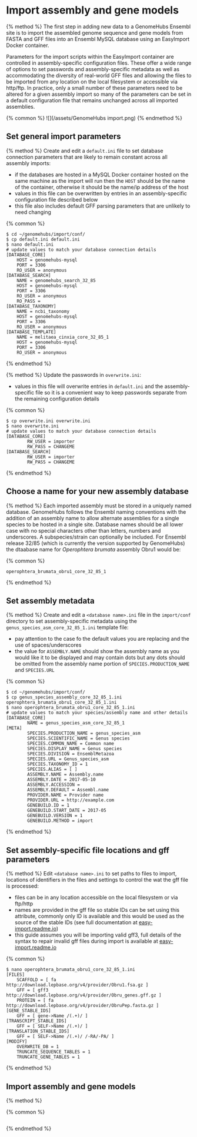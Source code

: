 # Import assembly and gene models

{% method %}
The first step in adding new data to a GenomeHubs Ensembl site is to import the assembled genome sequence and gene models from FASTA and GFF files into an Ensembl MySQL database using an EasyImport Docker container.

Parameters for the import scripts within the EasyImport container are controlled in assembly-specific configuration files. These offer a wide range of options to set passwords and assembly-specific metadata as well as accommodating the diversity of real-world GFF files and allowing the files to be imported from any location on the local filesystem or accessible via http/ftp. In practice, only a small number of these parameters need to be altered for a given assembly import so many of the parameters can be set in a default configuration file that remains unchanged across all imported assemblies.

{% common %}
![](/assets/GenomeHubs import.png)
{% endmethod %}

## Set general import parameters

{% method %}
Create and edit a `default.ini` file to set database connection parameters that are likely to remain constant across all assembly imports: 

* if the databases are hosted in a MySQL Docker container hosted on the same machine as the import will run then the `HOST` should be the name of the container, otherwise it should be the name/ip address of the host
* values in this file can be overwritten by entries in an assembly-specific configuration file described below
* this file also includes default GFF parsing parameters that are unlikely to need changing

{% common %}
```
$ cd ~/genomehubs/import/conf/
$ cp default.ini default.ini
$ nano default.ini
# update values to match your database connection details
[DATABASE_CORE]
	HOST = genomehubs-mysql
	PORT = 3306
	RO_USER = anonymous
[DATABASE_SEARCH]
	NAME = genomehubs_search_32_85
	HOST = genomehubs-mysql
	PORT = 3306
	RO_USER = anonymous
	RO_PASS =
[DATABASE_TAXONOMY]
	NAME = ncbi_taxonomy
	HOST = genomehubs-mysql
	PORT = 3306
	RO_USER = anonymous
[DATABASE_TEMPLATE]
	NAME = melitaea_cinxia_core_32_85_1
	HOST = genomehubs-mysql
	PORT = 3306
	RO_USER = anonymous
```
{% endmethod %}

{% method %}
Update the passwords in `overwrite.ini`:

* values in this file will overwrite entries in `default.ini` and the assembly-specific file so it is a convenient way to keep passwords separate from the remaining configuration details 

{% common %}
```
$ cp overwrite.ini overwrite.ini
$ nano overwrite.ini
# update values to match your database connection details
[DATABASE_CORE]
        RW_USER = importer
        RW_PASS = CHANGEME
[DATABASE_SEARCH]
        RW_USER = importer
        RW_PASS = CHANGEME
```
{% endmethod %}


## Choose a name for your new assembly database

{% method %}
Each imported assembly must be stored in a uniquely named database. GenomeHubs follows the Ensembl naming conventions with the addition of an assembly name to allow alternate assemblies for a single species to be hosted in a single site. Database names should be all lower case with no special characters other than letters, numbers and underscores. A subspecies/strain can optionally be included. For Ensembl release 32/85 (which is currently the version supported by GenomeHubs) the dtaabase name for _Operophtera brumata_ assembly Obru1 would be:

{% common %}
```
operophtera_brumata_obru1_core_32_85_1
```
{% endmethod %}


## Set assembly metadata

{% method %}
Create and edit a `<database name>.ini` file in the `import/conf` directory to set assembly-specific metadata using the `genus_species_asm_core_32_85_1.ini` template file:

* pay attention to the case fo the default values you are replacing and the use of spaces/underscores
* the value for `ASSEMBLY.NAME` should show the assembly name as you would like it to be displayed and may contain dots but any dots should be omitted from the assembly name portion of `SPECIES.PRODUCTION_NAME` and `SPECIES.URL`

{% common %}
```
$ cd ~/genomehubs/import/conf/
$ cp genus_species_assembly_core_32_85_1.ini operophtera_brumata_obru1_core_32_85_1.ini
$ nano operophtera_brumata_obru1_core_32_85_1.ini
# update values to match your species/assembly name and other details
[DATABASE_CORE]
        NAME = genus_species_asm_core_32_85_1
[META]
        SPECIES.PRODUCTION_NAME = genus_species_asm
        SPECIES.SCIENTIFIC_NAME = Genus species
        SPECIES.COMMON_NAME = Common name
        SPECIES.DISPLAY_NAME = Genus species
        SPECIES.DIVISION = EnsemblMetazoa
        SPECIES.URL = Genus_species_asm
        SPECIES.TAXONOMY_ID = 1
        SPECIES.ALIAS = [ ]                   
        ASSEMBLY.NAME = Assembly.name
        ASSEMBLY.DATE = 2017-05-10
        ASSEMBLY.ACCESSION = 
        ASSEMBLY.DEFAULT = Assembl.name
        PROVIDER.NAME = Provider name
        PROVIDER.URL = http://example.com      
        GENEBUILD.ID = 1
        GENEBUILD.START_DATE = 2017-05
        GENEBUILD.VERSION = 1
        GENEBUILD.METHOD = import

```
{% endmethod %}

## Set assembly-specific file locations and gff parameters

{% method %}
Edit `<database name>.ini` to set paths to files to import, locations of identifiers in the files and settings to control the wat the gff file is processed:

* files can be in any location accessible on the local filesystem or via ftp/http
* names are provided in the gff file so stable IDs can be set using this attribute, commonly only ID is available and this would be used as the source of the stable IDs (see full documentation at [easy-import.readme.io](http://easy-import.readme.io))
* this guide assumes you will be importing valid gff3, full details of the syntax to repair invalid gff files during import is available at [easy-import.readme.io](http://easy-import.readme.io)

{% common %}
```
$ nano operophtera_brumata_obru1_core_32_85_1.ini
[FILES]
	SCAFFOLD = [ fa http://download.lepbase.org/v4/provider/Obru1.fsa.gz ]
	GFF = [ gff3 http://download.lepbase.org/v4/provider/Obru_genes.gff.gz ]
	PROTEIN = [ fa http://download.lepbase.org/v4/provider/ObruPep.fasta.gz ]
[GENE_STABLE_IDS]
	GFF = [ gene->Name /(.+)/ ]
[TRANSCRIPT_STABLE_IDS]
	GFF = [ SELF->Name /(.+)/ ]
[TRANSLATION_STABLE_IDS]
	GFF = [ SELF->Name /(.+)/ /-RA/-PA/ ]
[MODIFY]
	OVERWRITE_DB = 1
	TRUNCATE_SEQUENCE_TABLES = 1
	TRUNCATE_GENE_TABLES = 1
```
{% endmethod %}


## Import assembly and gene models

{% method %}


{% common %}
```

```
{% endmethod %}
















